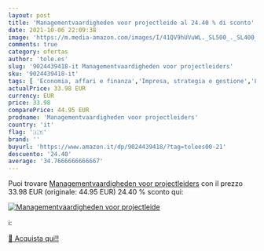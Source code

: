 ```yaml
---
layout: post
title: 'Managementvaardigheden voor projectleide al 24.40 % di sconto'
date: 2021-10-06 22:09:38
image: 'https://m.media-amazon.com/images/I/41QV9hUVuWL._SL500_._SL400_.jpg'
comments: true
category: ofertas
author: 'tole.es'
slug: '9024439418-it Managementvaardigheden voor projectleiders'
sku: '9024439418-it'
tags: [ 'Economia, affari e finanza','Impresa, strategia e gestione','Libri', ]
actualPrice: 33.98 EUR
currency: EUR
price: 33.98
comparePrice: 44.95 EUR
prodname: 'Managementvaardigheden voor projectleiders'
country: 'it'
flag: '🇮🇹'
brand: ''
buyurl: 'https://www.amazon.it/dp/9024439418/?tag=tolees00-21'
descuento: '24.40'
average: '34.7666666666667'
---
```


Puoi trovare [Managementvaardigheden voor projectleiders](https://www.amazon.it/dp/9024439418/?tag=tolees00-21) con il prezzo 33.98 EUR (originale: 44.95 EUR) 24.40 % sconto qui:

[![Managementvaardigheden voor projectleide](https://m.media-amazon.com/images/I/41QV9hUVuWL._SL500_._SL400_.jpg)](https://www.amazon.it/dp/9024439418/?tag=tolees00-21)

ℹ️:


[🛒 Acquista qui!!](https://www.amazon.it/dp/9024439418/?tag=tolees00-21)
